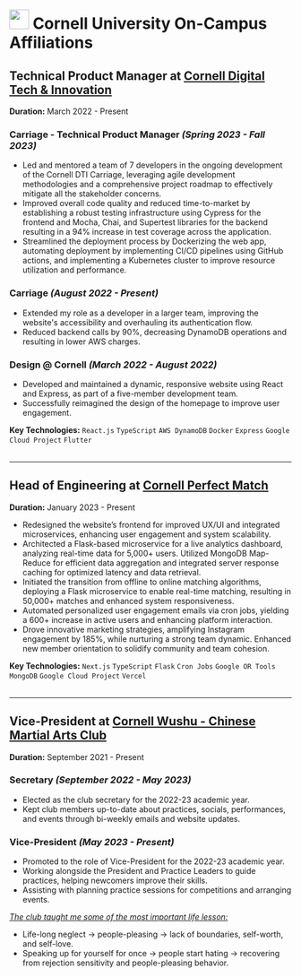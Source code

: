 # <img style="height:35px;width:35px;margin-bottom:-6px" src="https://upload.wikimedia.org/wikipedia/commons/thumb/4/47/Cornell_University_seal.svg/1200px-Cornell_University_seal.svg.png"> Cornell University On-Campus Affiliations

## Technical Product Manager at [Cornell Digital Tech & Innovation](https://www.cornelldti.org/)

**Duration:** March 2022 - Present

### Carriage - Technical Product Manager _(Spring 2023 - Fall 2023)_

-   Led and mentored a team of 7 developers in the ongoing development of the Cornell DTI Carriage, leveraging agile development methodologies and a comprehensive project roadmap to effectively mitigate all the stakeholder concerns.
-   Improved overall code quality and reduced time-to-market by establishing a robust testing infrastructure using Cypress for the frontend and Mocha, Chai, and Supertest libraries for the backend resulting in a 94% increase in test coverage across the application.
-   Streamlined the deployment process by Dockerizing the web app, automating deployment by implementing CI/CD pipelines using GitHub actions, and implementing a Kubernetes cluster to improve resource utilization and performance.

### Carriage _(August 2022 - Present)_

-   Extended my role as a developer in a larger team, improving the website's accessibility and overhauling its authentication flow.
-   Reduced backend calls by 90%, decreasing DynamoDB operations and resulting in lower AWS charges.

### Design @ Cornell _(March 2022 - August 2022)_

-   Developed and maintained a dynamic, responsive website using React and Express, as part of a five-member development team.
-   Successfully reimagined the design of the homepage to improve user engagement.

**Key Technologies:** `React.js` `TypeScript` `AWS DynamoDB` `Docker` `Express` `Google Cloud Project` `Flutter`<br><br>

<hr />

## Head of Engineering at [Cornell Perfect Match](https://perfectmatch.ai/)

**Duration:** January 2023 - Present

-   Redesigned the website’s frontend for improved UX/UI and integrated microservices, enhancing user engagement and system scalability.
-   Architected a Flask-based microservice for a live analytics dashboard, analyzing real-time data for 5,000+ users. Utilized MongoDB Map-Reduce for efficient data aggregation and integrated server response caching for optimized latency and data retrieval.
-   Initiated the transition from offline to online matching algorithms, deploying a Flask microservice to enable real-time matching, resulting in 50,000+ matches and enhanced system responsiveness.
-   Automated personalized user engagement emails via cron jobs, yielding a 600+ increase in active users and enhancing platform interaction.
-   Drove innovative marketing strategies, amplifying Instagram engagement by 185%, while nurturing a strong team dynamic. Enhanced new member orientation to solidify community and team cohesion.

**Key Technologies:** `Next.js` `TypeScript` `Flask` `Cron Jobs` `Google OR Tools` `MongoDB` `Google Cloud Project` `Vercel`<br><br>

<hr />

## Vice-President at [Cornell Wushu - Chinese Martial Arts Club](https://cornellwushu.github.io/)

**Duration:** September 2021 - Present

### Secretary _(September 2022 - May 2023)_

-   Elected as the club secretary for the 2022-23 academic year.
-   Kept club members up-to-date about practices, socials, performances, and events through bi-weekly emails and website updates.

### Vice-President _(May 2023 - Present)_

-   Promoted to the role of Vice-President for the 2022-23 academic year.
-   Working alongside the President and Practice Leaders to guide practices, helping newcomers improve their skills.
-   Assisting with planning practice sessions for competitions and arranging events. <br>

<ins>_The club taught me some of the most important life lesson:_</ins>
- Life-long neglect -> people-pleasing -> lack of boundaries, self-worth, and self-love.
- Speaking up for yourself for once -> people start hating -> recovering from rejection sensitivity and people-pleasing behavior.
